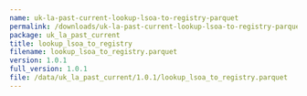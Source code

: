 ```yaml
---
name: uk-la-past-current-lookup-lsoa-to-registry-parquet
permalink: /downloads/uk-la-past-current-lookup-lsoa-to-registry-parquet/1_0_1
package: uk_la_past_current
title: lookup_lsoa_to_registry
filename: lookup_lsoa_to_registry.parquet
version: 1.0.1
full_version: 1.0.1
file: /data/uk_la_past_current/1.0.1/lookup_lsoa_to_registry.parquet
---
```

